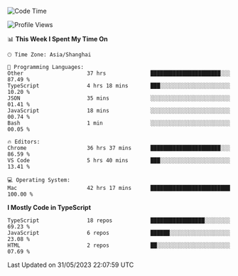 <!--START_SECTION:waka-->
![Code Time](http://img.shields.io/badge/Code%20Time-4%2C576%20hrs%2050%20mins-blue)

![Profile Views](http://img.shields.io/badge/Profile%20Views-9-blue)

📊 **This Week I Spent My Time On** 

```text
🕑︎ Time Zone: Asia/Shanghai

💬 Programming Languages: 
Other                    37 hrs              ██████████████████████░░░   87.49 % 
TypeScript               4 hrs 18 mins       ███░░░░░░░░░░░░░░░░░░░░░░   10.20 % 
JSON                     35 mins             ░░░░░░░░░░░░░░░░░░░░░░░░░   01.41 % 
JavaScript               18 mins             ░░░░░░░░░░░░░░░░░░░░░░░░░   00.74 % 
Bash                     1 min               ░░░░░░░░░░░░░░░░░░░░░░░░░   00.05 % 

🔥 Editors: 
Chrome                   36 hrs 37 mins      ██████████████████████░░░   86.59 % 
VS Code                  5 hrs 40 mins       ███░░░░░░░░░░░░░░░░░░░░░░   13.41 % 

💻 Operating System: 
Mac                      42 hrs 17 mins      █████████████████████████   100.00 % 
```

**I Mostly Code in TypeScript** 

```text
TypeScript               18 repos            █████████████████░░░░░░░░   69.23 % 
JavaScript               6 repos             ██████░░░░░░░░░░░░░░░░░░░   23.08 % 
HTML                     2 repos             ██░░░░░░░░░░░░░░░░░░░░░░░   07.69 % 
```




 Last Updated on 31/05/2023 22:07:59 UTC
<!--END_SECTION:waka-->
